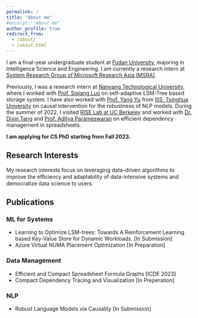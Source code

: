 ```yaml
---
permalink: /
title: "About me"
#excerpt: "About me"
author_profile: true
redirect_from: 
  - /about/
  - /about.html
---
```


I am a final-year undergraduate student at [Fudan University](https://www.fudan.edu.cn/), majoring in Intelligence Science and Engineering. I am currently a research intern at [System Research Group of Microsoft Research Asia (MSRA)](https://www.microsoft.com/en-us/research/research-area/systems-and-networking/?).

Previously, I was a research intern at [Nanyang Technological University](https://www.ntu.edu.sg/scse), where I worked with [Prof. Siqiang Luo](https://siqiangluo.wixsite.com/homepage) on self-adaptive LSM-Tree based storage system. I have also worked with [Prof. Yang Yu](https://iiis.tsinghua.edu.cn/zh/yuy/) from [IIIS, Tsinghua University](https://iiis.tsinghua.edu.cn/en/) on causal intervention for the robustness of NLP models. During the summer of 2022, I visited [RISE Lab at UC Berkeley](https://rise.cs.berkeley.edu/) and worked with [Dr. Dixin Tang](https://people.eecs.berkeley.edu/~totemtang/) and [Prof. Aditya Parameswaran](https://people.eecs.berkeley.edu/~adityagp/) on efficient dependency management in spreadsheets.

**I am applying for CS PhD starting from Fall 2023.**

## Research Interests
My research interests focus on leveraging data-driven algorithms to improve the eﬀiciency and adaptability of data-intensive systems and democratize data science to users.

## Publications
### ML for Systems
* Learning to Optimize LSM-trees: Towards A Reinforcement Learning based Key-Value Store for Dynamic Workloads. [In Submission]
* Azure Virtual NUMA Placement Optimization [In Preparation]

### Data Management
* Efficient and Compact Spreadsheet Formula Graphs [ICDE 2023]
* Compact Dependency Tracing and Visualization [In Preperation]

### NLP
* Robust Language Models via Causality [In Submission]

